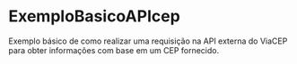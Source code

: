 # ExemploBasicoAPIcep
Exemplo básico de como realizar uma requisição na API externa do ViaCEP para obter informações com base em um CEP fornecido.
